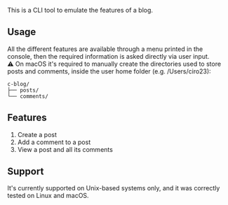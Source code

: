 This is a CLI tool to emulate the features of a blog.

## Usage
All the different features are available through a menu printed in the console, then the required information is asked directly via user input.  
⚠️ On macOS it's required to manually create the directories used to store posts and comments, inside the user home folder (e.g. /Users/ciro23):
```
c-blog/
├── posts/
└── comments/
```

## Features
1. Create a post
2. Add a comment to a post
3. View a post and all its comments

## Support
It's currently supported on Unix-based systems only, and it was correctly tested on Linux and macOS.
